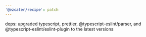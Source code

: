 ```yaml
---
'@ezcater/recipe': patch
---
```


deps: upgraded typescript, prettier, @typescript-eslint/parser, and @typescript-eslint/eslint-plugin to the latest versions
